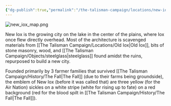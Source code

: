 ```yaml
---
{"dg-publish":true,"permalink":"/the-talisman-campaign/locations/new-iox/","noteIcon":""}
---
```


![new_iox_map.png](/img/user/The%20Talisman%20Campaign/Locations/new_iox_map.png)


New Iox is the growing city on the lake in the center of the plains, where Iox once flew directly overhead. Most of the architecture is scavenged materials from [[The Talisman Campaign/Locations/Old Iox\|Old Iox]], bits of stone masonry, wood, and [[The Talisman Campaign/Objects/steelglass\|steelglass]] found amidst the ruins, repurposed to build a new city. 

Founded primarily by 3 farmer families that survived [[The Talisman Campaign/History/The Fall\|The Fall]] (due to their farms being groundside), the emblem of New Iox (before it was called that) are three yellow (for the Air Nation) sickles on a white stripe (white for rising up to fate) on a red background (red for the blood spilt in [[The Talisman Campaign/History/The Fall\|The Fall]]).